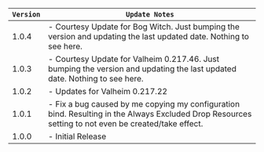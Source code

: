 | `Version` | `Update Notes`                                                                                                                                      |
|-----------|-----------------------------------------------------------------------------------------------------------------------------------------------------|
| 1.0.4     | - Courtesy Update for Bog Witch. Just bumping the version and updating the last updated date. Nothing to see here.                                  |
| 1.0.3     | - Courtesy Update for Valheim 0.217.46. Just bumping the version and updating the last updated date. Nothing to see here.                           |
| 1.0.2     | - Updates for Valheim 0.217.22                                                                                                                      |
| 1.0.1     | - Fix a bug caused by me copying my configuration bind. Resulting in the Always Excluded Drop Resources setting to not even be created/take effect. |
| 1.0.0     | - Initial Release                                                                                                                                   |
